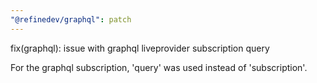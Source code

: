 ```yaml
---
"@refinedev/graphql": patch
---
```


fix(graphql): issue with graphql liveprovider subscription query

For the graphql subscription, 'query' was used instead of 'subscription'.
